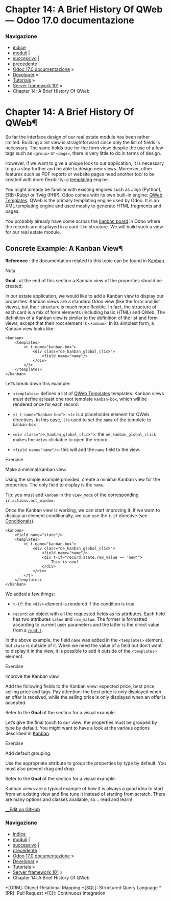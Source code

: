 # Chapter 14: A Brief History Of QWeb — Odoo 17.0 documentazione

### Navigazione

  * [indice](../../../genindex.html "Indice generale")
  * [moduli](../../../py-modindex.html "Indice del modulo Python") |
  * [successivo](15_final_word.html "Chapter 15: The final word") |
  * [precedente](13_other_module.html "Chapter 13: Interact With Other Modules") |
  * [Odoo 17.0 documentazione](../../../index-2.html) »
  * [Developer](../../../developer.html) »
  * [Tutorials](../../tutorials.html) »
  * [Server framework 101](../server_framework_101.html) »
  * Chapter 14: A Brief History Of QWeb



# Chapter 14: A Brief History Of QWeb¶

So far the interface design of our real estate module has been rather limited. Building a list view is straightforward since only the list of fields is necessary. The same holds true for the form view: despite the use of a few tags such as `<group>` or `<page>`, there is very little to do in terms of design.

However, if we want to give a unique look to our application, it is necessary to go a step further and be able to design new views. Moreover, other features such as PDF reports or website pages need another tool to be created with more flexibility: a [templating](https://en.wikipedia.org/wiki/Template_processor) engine.

You might already be familiar with existing engines such as Jinja (Python), ERB (Ruby) or Twig (PHP). Odoo comes with its own built-in engine: [QWeb Templates](../../reference/frontend/qweb.html#reference-qweb). QWeb is the primary templating engine used by Odoo. It is an XML templating engine and used mostly to generate HTML fragments and pages.

You probably already have come across the [kanban board](https://en.wikipedia.org/wiki/Kanban_board) in Odoo where the records are displayed in a card-like structure. We will build such a view for our real estate module.

## Concrete Example: A Kanban View¶

**Reference** : the documentation related to this topic can be found in [Kanban](../../reference/user_interface/view_architectures.html#reference-view-architectures-kanban).

Nota

**Goal** : at the end of this section a Kanban view of the properties should be created:

In our estate application, we would like to add a Kanban view to display our properties. Kanban views are a standard Odoo view (like the form and list views), but their structure is much more flexible. In fact, the structure of each card is a mix of form elements (including basic HTML) and QWeb. The definition of a Kanban view is similar to the definition of the list and form views, except that their root element is `<kanban>`. In its simplest form, a Kanban view looks like:
    
    
    <kanban>
        <templates>
            <t t-name="kanban-box">
                <div class="oe_kanban_global_click">
                    <field name="name"/>
                </div>
            </t>
        </templates>
    </kanban>
    

Let’s break down this example:

  * `<templates>`: defines a list of [QWeb Templates](../../reference/frontend/qweb.html#reference-qweb) templates. Kanban views _must_ define at least one root template `kanban-box`, which will be rendered once for each record.

  * `<t t-name="kanban-box">`: `<t>` is a placeholder element for QWeb directives. In this case, it is used to set the `name` of the template to `kanban-box`

  * `<div class="oe_kanban_global_click">`: the `oe_kanban_global_click` makes the `<div>` clickable to open the record.

  * `<field name="name"/>`: this will add the `name` field to the view.




Exercise

Make a minimal kanban view.

Using the simple example provided, create a minimal Kanban view for the properties. The only field to display is the `name`.

Tip: you must add `kanban` in the `view_mode` of the corresponding `ir.actions.act_window`.

Once the Kanban view is working, we can start improving it. If we want to display an element conditionally, we can use the `t-if` directive (see [Conditionals](../../reference/frontend/qweb.html#reference-qweb-conditionals)).
    
    
    <kanban>
        <field name="state"/>
        <templates>
            <t t-name="kanban-box">
                <div class="oe_kanban_global_click">
                    <field name="name"/>
                    <div t-if="record.state.raw_value == 'new'">
                        This is new!
                    </div>
                </div>
            </t>
        </templates>
    </kanban>
    

We added a few things:

  * `t-if`: the `<div>` element is rendered if the condition is true.

  * `record`: an object with all the requested fields as its attributes. Each field has two attributes `value` and `raw_value`. The former is formatted according to current user parameters and the latter is the direct value from a [`read()`](../../reference/backend/orm.html#odoo.models.Model.read "odoo.models.Model.read").




In the above example, the field `name` was added in the `<templates>` element, but `state` is outside of it. When we need the value of a field but don’t want to display it in the view, it is possible to add it outside of the `<templates>` element.

Exercise

Improve the Kanban view.

Add the following fields to the Kanban view: expected price, best price, selling price and tags. Pay attention: the best price is only displayed when an offer is received, while the selling price is only displayed when an offer is accepted.

Refer to the **Goal** of the section for a visual example.

Let’s give the final touch to our view: the properties must be grouped by type by default. You might want to have a look at the various options described in [Kanban](../../reference/user_interface/view_architectures.html#reference-view-architectures-kanban).

Exercise

Add default grouping.

Use the appropriate attribute to group the properties by type by default. You must also prevent drag and drop.

Refer to the **Goal** of the section for a visual example.

Kanban views are a typical example of how it is always a good idea to start from an existing view and fine tune it instead of starting from scratch. There are many options and classes available, so… read and learn!

[ __Edit on GitHub](https://github.com/odoo/documentation/edit/17.0/content/developer/tutorials/server_framework_101/14_qwebintro.rst)

### Navigazione

  * [indice](../../../genindex.html "Indice generale")
  * [moduli](../../../py-modindex.html "Indice del modulo Python") |
  * [successivo](15_final_word.html "Chapter 15: The final word") |
  * [precedente](13_other_module.html "Chapter 13: Interact With Other Modules") |
  * [Odoo 17.0 documentazione](../../../index-2.html) »
  * [Developer](../../../developer.html) »
  * [Tutorials](../../tutorials.html) »
  * [Server framework 101](../server_framework_101.html) »
  * Chapter 14: A Brief History Of QWeb


  *[ORM]: Object-Relational Mapping
  *[SQL]: Structured Query Language
  *[PR]: Pull Request
  *[CI]: Continuous integration